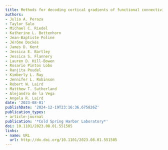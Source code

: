 ```yaml
---
title: Methods for decoding cortical gradients of functional connectivity
authors:
- Julio A. Peraza
- Taylor Salo
- Michael C. Riedel
- Katherine L. Bottenhorn
- Jean-Baptiste Poline
- Jérôme Dockès
- James D. Kent
- Jessica E. Bartley
- Jessica S. Flannery
- Lauren D. Hill-Bowen
- Rosario Pintos Lobo
- Ranjita Poudel
- Kimberly L. Ray
- Jennifer L. Robinson
- Robert W. Laird
- Matthew T. Sutherland
- Alejandro de la Vega
- Angela R. Laird
date: '2023-08-01'
publishDate: '2024-12-19T23:16:36.675826Z'
publication_types:
- article-journal
publication: '*Cold Spring Harbor Laboratory*'
doi: 10.1101/2023.08.01.551505
links:
- name: URL
  url: http://dx.doi.org/10.1101/2023.08.01.551505
---
```

